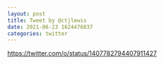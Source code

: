 ```yaml
--- 
layout: post 
title: Tweet by @ctjlewis 
date: 2021-06-23 1624476837 
categories: twitter 
--- 
```

https://twitter.com/o/status/1407782794407911427